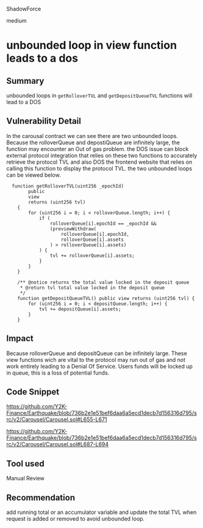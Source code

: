 ShadowForce

medium

# unbounded loop in view function leads to a dos

## Summary
unbounded loops in `getRolloverTVL` and `getDepositQueueTVL` functions will lead to a DOS
## Vulnerability Detail
In the carousal contract we can see there are two unbounded loops. Because the rolloverQueue and depostiQueue are infinitely large, the function may encounter an Out of gas problem.  the DOS issue can block external protocol integration that relies on these two functions to accurately retrieve the protocol TVL and also DOS the frontend website that relies on calling this function to display the protocol TVL.
the two unbounded loops can be viewed below.
```solidity
  function getRolloverTVL(uint256 _epochId)
        public
        view
        returns (uint256 tvl)
    {
        for (uint256 i = 0; i < rolloverQueue.length; i++) {
            if (
                rolloverQueue[i].epochId == _epochId &&
                (previewWithdraw(
                    rolloverQueue[i].epochId,
                    rolloverQueue[i].assets
                ) > rolloverQueue[i].assets)
            ) {
                tvl += rolloverQueue[i].assets;
            }
        }
    }
```
```solidity
    /** @notice returns the total value locked in the deposit queue
     * @return tvl total value locked in the deposit queue
     */
    function getDepositQueueTVL() public view returns (uint256 tvl) {
        for (uint256 i = 0; i < depositQueue.length; i++) {
            tvl += depositQueue[i].assets;
        }
    }
```
## Impact
Because rolloverQueue and depositQueue can be infinitely large. These view functions wich are vital to the protocol may run out of gas and not work entirely leading to a Denial Of Service. Users funds will be locked up in queue, this is a loss of potential funds.
## Code Snippet
https://github.com/Y2K-Finance/Earthquake/blob/736b2e1e51bef6daa6a5ecd1decb7d156316d795/src/v2/Carousel/Carousel.sol#L655-L671

https://github.com/Y2K-Finance/Earthquake/blob/736b2e1e51bef6daa6a5ecd1decb7d156316d795/src/v2/Carousel/Carousel.sol#L687-L694
## Tool used

Manual Review

## Recommendation
add running total or an accumulator variable and update the total TVL when request is added or removed to avoid unbounded loop.